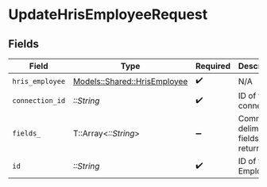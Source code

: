 # UpdateHrisEmployeeRequest


## Fields

| Field                                                               | Type                                                                | Required                                                            | Description                                                         |
| ------------------------------------------------------------------- | ------------------------------------------------------------------- | ------------------------------------------------------------------- | ------------------------------------------------------------------- |
| `hris_employee`                                                     | [Models::Shared::HrisEmployee](../../models/shared/hrisemployee.md) | :heavy_check_mark:                                                  | N/A                                                                 |
| `connection_id`                                                     | *::String*                                                          | :heavy_check_mark:                                                  | ID of the connection                                                |
| `fields_`                                                           | T::Array<*::String*>                                                | :heavy_minus_sign:                                                  | Comma-delimited fields to return                                    |
| `id`                                                                | *::String*                                                          | :heavy_check_mark:                                                  | ID of the Employee                                                  |